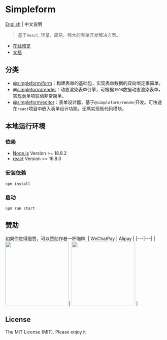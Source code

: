 # Simpleform
[English](./README.md) | 中文说明

> 基于`React`, 轻量、简易、强大的表单开发解决方案。

* [在线预览](https://mezhanglei.github.io/simpleform/demo/#/)
* [文档](https://mezhanglei.github.io/simpleform/docs/#/)

## 分类

- [@simpleform/form](packages/form)：构建表单的基础包，实现表单数据的双向绑定很简单。
- [@simpleform/render](packages/render)：动态渲染表单引擎，可根据`JSON`数据动态渲染表单，实现表单项联动非常简单。
- [@simpleform/editor](packages/editor)：表单设计器，基于`@simpleform/render`开发。可快速在`react`项目中嵌入表单设计功能，无痛实现低代码模块。

## 本地运行环境

### 依赖
- [Node.js](https://nodejs.org/en/) Version >= 18.8.2
- [react](https://react.docschina.org/) Version >= 16.8.0

### 安装依赖
```
npm install
```
### 启动
```
npm run start
```

## 赞助
如果你觉得很赞，可以赞助作者一杯咖啡.
|  WeChatPay  | Alipay |
|---|---|
|<img src="https://cdn.jsdelivr.net/gh/mezhanglei/myWebsite@master/mine/weixin_pay.png" width="200" />| <img src="https://cdn.jsdelivr.net/gh/mezhanglei/myWebsite@master/mine/ali_pay.png" width="200" /> |

## License
The MIT License (MIT). Please enjoy it
